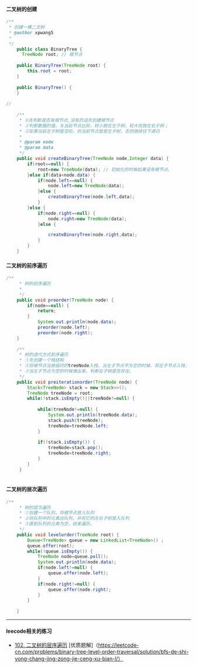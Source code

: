 ####  二叉树的创建
```java
/**
 * 创建一棵二叉树
 * @author xpwang5
 *
 */
	public class BinaryTree {
	  TreeNode root; // 根节点
	
	public BinaryTree(TreeNode root) {
		this.root = root;
	}
	
	public BinaryTree() {
	}
	
//	
    
	/**
	 * ①先判断是否有根节点,没有的话先创建根节点
	 * ②判断数据的值，与当前节点比较，较小放在左子树，较大则放在右子树；
	 * ③如果当前左子树是空的，则当前节点就是左子树，否则继续往下递归
	 * 
	 * @param node
	 * @param data
	 */
	public void createBinaryTree(TreeNode node,Integer data) {
		if(root==null) {
			root=new TreeNode(data); // 初始化的时候如果没有根节点。
		}else if(data<node.data) {   
			if(node.left==null) {
				node.left=new TreeNode(data);
			}else {
				createBinaryTree(node.left,data);
			}
		}else {
			if(node.right==null) {
				node.right=new TreeNode(data);
			}else {

				createBinaryTree(node.right,data);
			}
		}
	}
```
#### 二叉树的前序遍历
``` java
/**
	 * 树的前序遍历
	 * 
	 */
	public void preorder(TreeNode node) {
		if(node==null) {
			return;
		}
			System.out.println(node.data);
			preorder(node.left);
			preorder(node.right);
	}
	
	/**
	 * 树的迭代方式前序遍历
	 * ①先创建一个栈结构
	 * ②将根节点当做临时的treeNode入栈，当左子节点不为空的时候，将左子节点入栈，
	 * ③当左子节点为空的时候弹出来，判断右子树是否存在。
	 */
	public void preiterationorder(TreeNode node) {
		Stack<TreeNode> stack = new Stack<>();
		TreeNode treeNode = root;
		while(!stack.isEmpty()||treeNode!=null) {
		
			while(treeNode!=null) {
				System.out.println(treeNode.data);
				stack.push(treeNode);
				treeNode=treeNode.left;
			}
			
			if(!stack.isEmpty()) {
				treeNode=stack.pop();
				treeNode=treeNode.right;
			}					
		}	
	 }
	
```
#### 二叉树的层次遍历
```java
/**
	 * 树的层次遍历
	 * ①创建一个队列，将根节点放入队列
	 * ②将队列中的元素出队列，并将它的左右子树放入队列
	 * ③直到队列的元素为空，结束遍历。
	 */
	public void levelorder(TreeNode root) {
		Queue<TreeNode> queue = new LinkedList<TreeNode>() ;
		queue.offer(root);
		while(!queue.isEmpty()) {
			TreeNode node=queue.poll();
			System.out.println(node.data);
			if(node.left!=null) {
				queue.offer(node.left);
			}
			if(node.right!=null) {
				queue.offer(node.right);
			}
		}
		
	}
```

---------------------------------
#### leecode相关的练习
- [102. 二叉树的层序遍历](https://leetcode-cn.com/problems/binary-tree-level-order-traversal/) [优质题解]（https://leetcode-cn.com/problems/binary-tree-level-order-traversal/solution/bfs-de-shi-yong-chang-jing-zong-jie-ceng-xu-bian-l/）

